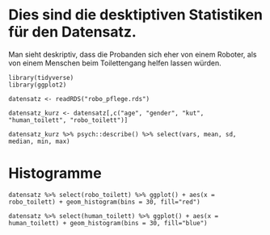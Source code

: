 Dies sind die desktiptiven Statistiken für den Datensatz.
=========================================================

Man sieht deskriptiv, dass die Probanden sich eher von einem Roboter,
als von einem Menschen beim Toilettengang helfen lassen würden.

    library(tidyverse)
    library(ggplot2)

    datensatz <- readRDS("robo_pflege.rds")

    datensatz_kurz <- datensatz[,c("age", "gender", "kut", "human_toilett", "robo_toilett")]

    datensatz_kurz %>% psych::describe() %>% select(vars, mean, sd, median, min, max)

Histogramme
===========

    datensatz %>% select(robo_toilett) %>% ggplot() + aes(x = robo_toilett) + geom_histogram(bins = 30, fill="red")

    datensatz %>% select(human_toilett) %>% ggplot() + aes(x = human_toilett) + geom_histogram(bins = 30, fill="blue")
